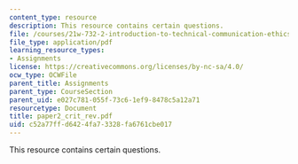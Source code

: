 ```yaml
---
content_type: resource
description: This resource contains certain questions.
file: /courses/21w-732-2-introduction-to-technical-communication-ethics-in-science-and-technology-fall-2006/c52a77ffd6424fa73328fa6761cbe017_paper2_crit_rev.pdf
file_type: application/pdf
learning_resource_types:
- Assignments
license: https://creativecommons.org/licenses/by-nc-sa/4.0/
ocw_type: OCWFile
parent_title: Assignments
parent_type: CourseSection
parent_uid: e027c781-055f-73c6-1ef9-8478c5a12a71
resourcetype: Document
title: paper2_crit_rev.pdf
uid: c52a77ff-d642-4fa7-3328-fa6761cbe017
---
```

This resource contains certain questions.